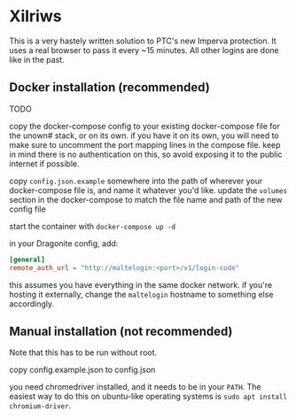 # Xilriws

This is a very hastely written solution to PTC's new Imperva protection. It uses 
a real browser to pass it every ~15 minutes. All other logins are done like in the 
past.

## Docker installation (recommended)

TODO

copy the docker-compose config to your existing docker-compose file for the unown# stack, or on its own.
if you have it on its own, you will need to make sure to uncomment the port mapping lines in the compose file. 
keep in mind there is no authentication on this, so avoid exposing it to the public internet if possible. 

copy `config.json.example` somewhere into the path of wherever your docker-compose file is, and name it whatever you'd like.
update the `volumes` section in the docker-compose to match the file name and path of the new config file

start the container with `docker-compose up -d`

in your Dragonite config, add: 

```toml
[general]
remote_auth_url = "http://maltelogin:<port>/v1/login-code"
```

this assumes you have everything in the same docker network. if you're hosting it externally, change the `maltelogin` hostname to
something else accordingly.


## Manual installation (not recommended)

Note that this has to be run without root.

copy config.example.json to config.json

you need chromedriver installed, and it needs to be in your `PATH`.
The easiest way to do this on ubuntu-like operating systems is `sudo apt install chromium-driver`.



